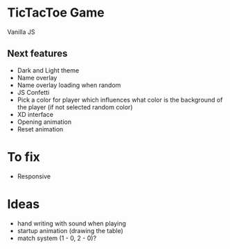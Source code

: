 # TicTacToe Game
Vanilla JS


## Next features
- Dark and Light theme
- Name overlay
- Name overlay loading when random
- JS Confetti
- Pick a color for player which influences what color is the background of the player (if not selected random color)
- XD interface
- Opening animation
- Reset animation

# To fix
- Responsive



# Ideas
- hand writing with sound when playing
- startup animation (drawing the table)
- match system (1 - 0, 2 - 0)?